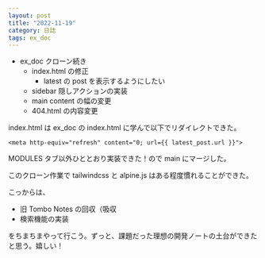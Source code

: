 ```yaml
---
layout: post
title: "2022-11-19"
category: 日誌
tags: ex_doc
---
```


- ex_doc クローン続き
  - index.html の修正
    - latest の post を表示するようにしたい
  - sidebar 隠しアクションの実装
  - main content の幅の変更
  - 404.html の内容変更

index.html は ex_doc の index.html に学んで以下でリダイレクトできた。

```
<meta http-equiv="refresh" content="0; url={{ latest_post.url }}">
```

MODULES タブ以外ひととおり実装できた！ので main にマージした。

このクローン作業で tailwindcss と alpine.js はある程度慣れることができた。

こっからは、

- 旧 Tombo Notes の回収（吸収
- 検索機能の実装

をちまちまやって行こう。ずっと、課題だった理想の開発ノートの土台ができたと思う。嬉しい！
